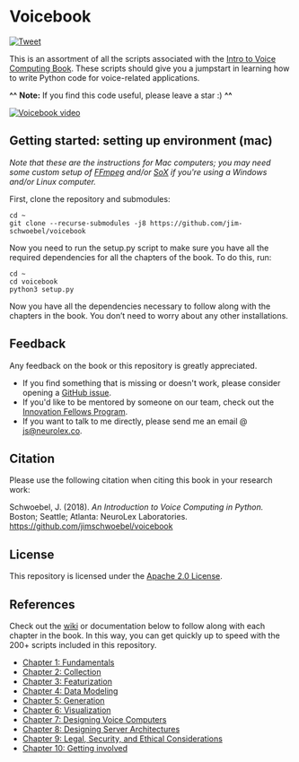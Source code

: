 # Voicebook
[![Tweet](https://img.shields.io/twitter/url/http/shields.io.svg?style=social)](https://twitter.com/intent/tweet?text=Are%20you%20a%20developer%20looking%20to%20learn%20how%20to%20program%20voice%20applications%20in%20Python?%20Check%20out%20the%20Voicebook%20@%20http://voicebook.neurolex.co.&hashtags=voicecomputing,hackvoice,voicebook)

This is an assortment of all the scripts associated with the [Intro to Voice Computing Book](http://voicebook.neurolex.co). These scripts should give you a jumpstart in learning how to write Python code for voice-related applications. 

**^^** **Note:** If you find this code useful, please leave a star :) **^^**

[![Voicebook video](https://github.com/jim-schwoebel/voicebook/blob/master/references/Screen%20Shot%202018-09-30%20at%207.15.03%20AM.png)](https://www.youtube.com/watch?v=7QV-Vlqq2GE "Voicebook intro video")

## Getting started: setting up environment (mac)

*Note that these are the instructions for Mac computers; you may need some custom setup of [FFmpeg](https://www.ffmpeg.org/) and/or [SoX](http://sox.sourceforge.net/) if you're using a Windows and/or Linux computer.* 

First, clone the repository and submodules:

    cd ~
    git clone --recurse-submodules -j8 https://github.com/jim-schwoebel/voicebook

Now you need to run the setup.py script to make sure you have all the required dependencies for all the chapters of the book. To do this, run:

    cd ~
    cd voicebook
    python3 setup.py

Now you have all the dependencies necessary to follow along with the chapters in the book. You don’t need to worry about any other installations. 

## Feedback
Any feedback on the book or this repository is greatly appreciated. 
* If you find something that is missing or doesn't work, please consider opening a [GitHub issue](https://github.com/jim-schwoebel/voicebook/issues).
* If you'd like to be mentored by someone on our team, check out the [Innovation Fellows Program](http://neurolex.ai/research).
* If you want to talk to me directly, please send me an email @ js@neurolex.co. 

## Citation
Please use the following citation when citing this book in your research work:

Schwoebel, J. (2018). *An Introduction to Voice Computing in Python.* Boston; Seattle; Atlanta: NeuroLex Laboratories. https://github.com/jimschwoebel/voicebook

## License
This repository is licensed under the [Apache 2.0 License](https://www.apache.org/licenses/LICENSE-2.0). 

## References
Check out the [wiki](https://github.com/jim-schwoebel/voicebook/wiki) or documentation below to follow along with each chapter in the book. In this way, you can get quickly up to speed with the 200+ scripts included in this repository. 
* [Chapter 1: Fundamentals](https://github.com/jim-schwoebel/voicebook/wiki/0.1.-Fundamentals)
* [Chapter 2: Collection](https://github.com/jim-schwoebel/voicebook/wiki/0.2.---Collection)
* [Chapter 3: Featurization](https://github.com/jim-schwoebel/voicebook/wiki/0.3.-Featurization)
* [Chapter 4: Data Modeling](https://github.com/jim-schwoebel/voicebook/wiki/0.4.-Data-modeling)
* [Chapter 5: Generation](https://github.com/jim-schwoebel/voicebook/wiki/0.5.-Generation)
* [Chapter 6: Visualization](https://github.com/jim-schwoebel/voicebook/wiki/0.6.-Visualization)
* [Chapter 7: Designing Voice Computers](https://github.com/jim-schwoebel/voicebook/wiki/0.7.-Designing-Voice-Computers)
* [Chapter 8: Designing Server Architectures](https://github.com/jim-schwoebel/voicebook/wiki/0.8.-Designing-server-architectures)
* [Chapter 9: Legal, Security, and Ethical Considerations](https://github.com/jim-schwoebel/voicebook/wiki/0.9.-Legal,-Ethical,-and-Security-Considerations)
* [Chapter 10: Getting involved](https://github.com/jim-schwoebel/voicebook/wiki/1.0.-Getting-involved)
